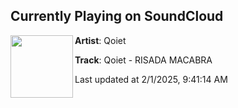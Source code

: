## Currently Playing on SoundCloud

[<img align="left" width="100" src="https://i1.sndcdn.com/artworks-kHhPhIvQHBy3eWTw-X1uObQ-t500x500.jpg">](https://soundcloud.com/tribaltrapmusic/qoiet-risada-macabra)

**Artist**: Qoiet 

**Track**: Qoiet - RISADA MACABRA

Last updated at 2/1/2025, 9:41:14 AM
